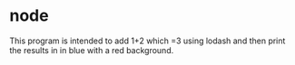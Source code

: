 # node
This program is intended to add 1+2 which =3 using lodash and 
then print the results in in blue with a red background.